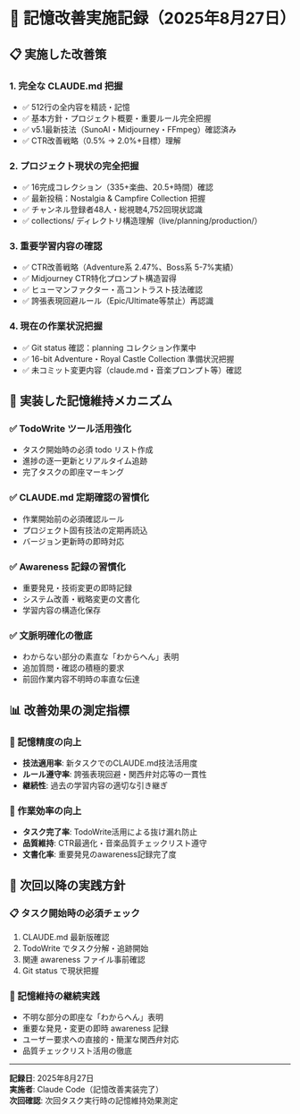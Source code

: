 # 🧠 記憶改善実施記録（2025年8月27日）

## 📋 実施した改善策

### 1. **完全な CLAUDE.md 把握**
- ✅ 512行の全内容を精読・記憶
- ✅ 基本方針・プロジェクト概要・重要ルール完全把握
- ✅ v5.1最新技法（SunoAI・Midjourney・FFmpeg）確認済み
- ✅ CTR改善戦略（0.5% → 2.0%+目標）理解

### 2. **プロジェクト現状の完全把握**
- ✅ 16完成コレクション（335+楽曲、20.5+時間）確認
- ✅ 最新投稿：Nostalgia & Campfire Collection 把握
- ✅ チャンネル登録者48人・総視聴4,752回現状認識
- ✅ collections/ ディレクトリ構造理解（live/planning/production/）

### 3. **重要学習内容の確認**
- ✅ CTR改善戦略（Adventure系 2.47%、Boss系 5-7%実績）
- ✅ Midjourney CTR特化プロンプト構造習得
- ✅ ヒューマンファクター・高コントラスト技法確認
- ✅ 誇張表現回避ルール（Epic/Ultimate等禁止）再認識

### 4. **現在の作業状況把握**
- ✅ Git status 確認：planning コレクション作業中
- ✅ 16-bit Adventure・Royal Castle Collection 準備状況把握
- ✅ 未コミット変更内容（claude.md・音楽プロンプト等）確認

## 🔧 実装した記憶維持メカニズム

### ✅ TodoWrite ツール活用強化
- タスク開始時の必須 todo リスト作成
- 進捗の逐一更新とリアルタイム追跡
- 完了タスクの即座マーキング

### ✅ CLAUDE.md 定期確認の習慣化
- 作業開始前の必須確認ルール
- プロジェクト固有技法の定期再読込
- バージョン更新時の即時対応

### ✅ Awareness 記録の習慣化
- 重要発見・技術変更の即時記録
- システム改善・戦略変更の文書化
- 学習内容の構造化保存

### ✅ 文脈明確化の徹底
- わからない部分の素直な「わからへん」表明
- 追加質問・確認の積極的要求
- 前回作業内容不明時の率直な伝達

## 📊 改善効果の測定指標

### 🎯 記憶精度の向上
- **技法適用率**: 新タスクでのCLAUDE.md技法活用度
- **ルール遵守率**: 誇張表現回避・関西弁対応等の一貫性
- **継続性**: 過去の学習内容の適切な引き継ぎ

### 🔄 作業効率の向上  
- **タスク完了率**: TodoWrite活用による抜け漏れ防止
- **品質維持**: CTR最適化・音楽品質チェックリスト遵守
- **文書化率**: 重要発見のawareness記録完了度

## 🚀 次回以降の実践方針

### 📋 タスク開始時の必須チェック
1. CLAUDE.md 最新版確認
2. TodoWrite でタスク分解・追跡開始
3. 関連 awareness ファイル事前確認
4. Git status で現状把握

### 🧠 記憶維持の継続実践
- 不明な部分の即座な「わからへん」表明
- 重要な発見・変更の即時 awareness 記録
- ユーザー要求への直接的・簡潔な関西弁対応
- 品質チェックリスト活用の徹底

---

**記録日**: 2025年8月27日  
**実施者**: Claude Code（記憶改善実装完了）  
**次回確認**: 次回タスク実行時の記憶維持効果測定